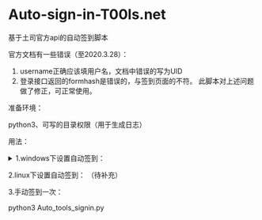 # Auto-sign-in-T00ls.net
基于土司官方api的自动签到脚本

官方文档有一些错误（至2020.3.28）：
  1.  username正确应该填用户名，文档中错误的写为UID
  2.  登录接口返回的formhash是错误的，与签到页面的不符。
此脚本对上述问题做了修正，可正常使用。

准备环境：

python3、可写的目录权限（用于生成日志）

用法：

<details>
  <summary>1.windows下设置自动签到：</summary>
  （补充）
</details>

2.linux下设置自动签到：
    （待补充）
    
3.手动签到一次：

  python3 Auto_tools_signin.py
